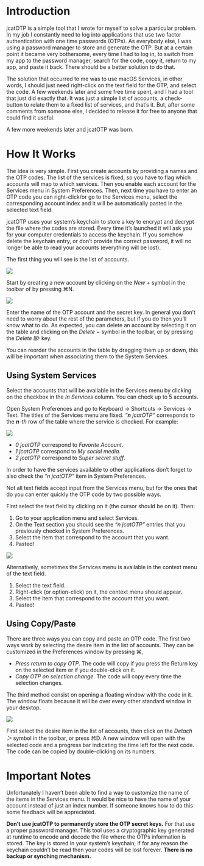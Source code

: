 # Introduction

jcatOTP is a simple tool that I wrote for myself to solve a particular problem.
In my job I constantly need to log into applications that use two factor authentication with one time passwords (OTPs). As everybody else, I was using a password manager to store and generate the OTP. But at a certain point it became very bothersome, every time I had to log in, to switch from my app to the password manager, search for the code, copy it, return to my app, and paste it back.
There should be a better solution to do that.

The solution that occurred to me was to use macOS Services, in other words, I should just need right-click on the text field for the OTP, and select the code.
A few weekends later and some free time spent, and I had a tool that just did exactly that. It was just a simple list of accounts, a check-button to relate them to a fixed list of services, and that’s it.
But, after some comments from someone else, I decided to release it for free to anyone that could find it useful.

A few more weekends later and jcatOTP was born.

# How It Works

The idea is very simple. First you create accounts by providing a names and the OTP codes. The list of the services is fixed, so you have to flag which accounts will map to which services. Then you enable each account for the Services menu in System Preferences.
Then, next time you have to enter an OTP code you can right-click/or go to the Services menu, select the corresponding account index and it will be automatically pasted in the selected text field.

jcatOTP uses your system’s keychain to store a key to encrypt and decrypt the file where the codes are stored. Every time it’s launched it will ask you for your computer credentials to access the keychain. If you somehow delete the keychain entry, or don’t provide the correct password, it will no longer be able to read your accounts (everything will be lost).

The first thing you will see is the list of accounts.

![](/assets/image_1.png?raw=true)

Start by creating a new account by clicking on the *New +* symbol in the toolbar of by pressing ⌘N.

![](/assets/image_2.png?raw=true)

Enter the name of the OTP account and the secret key. In general you don’t need to worry about the rest of the parameters, but if you do then you’ll know what to do.
As expected, you can delete an account by selecting it on the table and clicking on the *Delete −* symbol in the toolbar, or by pressing the *Delete ⌦* key.

You can reorder the accounts in the table by dragging them up or down, this will be important when associating them to the System Services.

## Using System Services

Select the accounts that will be available in the Services menu by clicking on the checkbox in the *In Services* column. You can check up to 5 accounts.

Open System Preferences and go to Keyboard → Shortcuts → Services → Text.
The titles of the Services menu are fixed. *“__n__ jcatOTP”* corresponds to the *__n__-th* row of the table where the service is checked. For example:

![](/assets/image_3.png?raw=true)

* *0 jcatOTP* correspond to *Favorite Account*.
* *1 jcatOTP* correspond to *My social media*.
* *2 jcatOTP* correspond to *Super secret stuff*.

In order to have the services available to other applications don’t forget to also check the *“n jcatOTP”* item in System Preferences.

Not all text fields accept input from the Services menu, but for the ones that do you can enter quickly the OTP code by two possible ways.

First select the text field by clicking on it (the cursor should be on it). Then:

1. Go to your application menu and select Services.
1. On the Text section you should see the *“n jcatOTP”* entries that you previously checked in System Preferences.
1. Select the item that correspond to the account that you want.
1. Pasted!

![](/assets/image_4.png?raw=true)

Alternatively, sometimes the Services menu is available in the context menu of the text field.

1. Select the text field.
1. Right-click (or option-click) on it, the context menu should appear.
1. Select the item that correspond to the account that you want.
1. Pasted!

## Using Copy/Paste

There are three ways you can copy and paste an OTP code.
The first two ways work by selecting the desire item in the list of accounts. They can be customized in the Preferences window by pressing ⌘,

* *Press return to copy OTP*. The code will copy if you press the Return key on the selected item or if you double-click on it.
* *Copy OTP on selection change*. The code will copy every time the selection changes.

The third method consist on opening a floating window with the code in it. The window floats because it will be over every other standard window in your desktop.

![](/assets/image_5.png?raw=true)

First select the desire item in the list of accounts, then click on the *Detach ＞* symbol in the toolbar, or press  ⌘D. A new window will open with the selected code and a progress bar indicating the time left for the next code. The code can be copied by double-clicking on its numbers.

# Important Notes

Unfortunately I haven’t been able to find a way to customize the name of the items in the Services menu. It would be nice to have the name of your account instead of just an index number. If someone knows how to do this some feedback will be appreciated.

**Don’t use jcatOTP to permanently store the OTP secret keys.** For that use a proper password manager.
This tool uses a cryptographic key generated at runtime to encode and decode the file where the OTPs information is stored. The key is stored in your system’s keychain, if for any reason the keychain couldn’t be read then your codes will be lost forever. **There is no backup or synching mechanism.**
